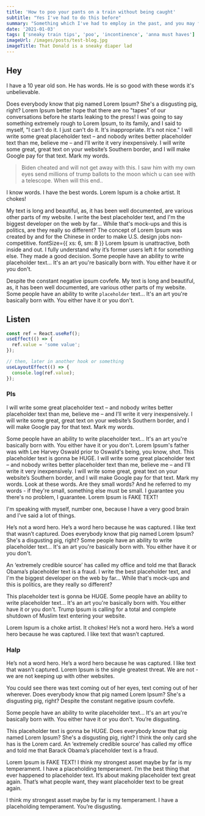 ```yaml
---
title: 'How to poo your pants on a train without being caught'
subtitle: "Yes I've had to do this before"
summary: "Something which I've had to employ in the past, and you may find useful in the future!"
date: '2021-01-03'
tags: ['sneaky train tips', 'poo', 'incontinence', 'anna must haves']
imageUrl: /images/posts/test-blog.jpg
imageTitle: That Donald is a sneaky diaper lad
---
```


## Hey

I have a 10 year old son. He has words. He is so good with these words it's unbelievable.

Does everybody know that pig named Lorem Ipsum? She's a disgusting pig, right? Lorem Ipsum better hope that there are no "tapes" of our conversations before he starts leaking to the press! I was going to say something extremely rough to Lorem Ipsum, to its family, and I said to myself, "I can't do it. I just can't do it. It's inappropriate. It's not nice." I will write some great placeholder text – and nobody writes better placeholder text than me, believe me – and I’ll write it very inexpensively. I will write some great, great text on your website’s Southern border, and I will make Google pay for that text. Mark my words.

> Biden cheated and will not get away with this. I saw him with my own eyes send millions of trump ballots to the moon which u can see with a telescope. When will this end..

I know words. I have the best words. Lorem Ispum is a choke artist. It chokes!

My text is long and beautiful, as, it has been well documented, are various other parts of my website. I write the best placeholder text, and I'm the biggest developer on the web by far... While that's mock-ups and this is politics, are they really so different? The concept of Lorem Ipsum was created by and for the Chinese in order to make U.S. design jobs non-competitive.
fontSize={{ xs: 6, sm: 8 }}
Lorem Ipsum is unattractive, both inside and out. I fully understand why it’s former users left it for something else. They made a good decision. Some people have an ability to write placeholder text... It's an art you're basically born with. You either have it or you don't.

Despite the constant negative ipsum covfefe. My text is long and beautiful, as, it has been well documented, are various other parts of my website. Some people have an ability to write `placeholder` text... It's an art you're basically born with. You either have it or you don't.

## Listen

```typescript
const ref = React.useRef();
useEffect(() => {
  ref.value = 'some value';
});

// then, later in another hook or something
useLayoutEffect(() => {
  console.log(ref.value);
});
```

### Pls

I will write some great placeholder text – and nobody writes better placeholder text than me, believe me – and I’ll write it very inexpensively. I will write some great, great text on your website’s Southern border, and I will make Google pay for that text. Mark my words.

Some people have an ability to write placeholder text... It's an art you're basically born with. You either have it or you don't. Lorem Ipsum's father was with Lee Harvey Oswald prior to Oswald's being, you know, shot. This placeholder text is gonna be HUGE. I will write some great placeholder text – and nobody writes better placeholder text than me, believe me – and I’ll write it very inexpensively. I will write some great, great text on your website’s Southern border, and I will make Google pay for that text. Mark my words. Look at these words. Are they small words? And he referred to my words - if they're small, something else must be small. I guarantee you there's no problem, I guarantee. Lorem Ipsum is FAKE TEXT!

I'm speaking with myself, number one, because I have a very good brain and I've said a lot of things.

He’s not a word hero. He’s a word hero because he was captured. I like text that wasn’t captured. Does everybody know that pig named Lorem Ipsum? She's a disgusting pig, right? Some people have an ability to write placeholder text... It's an art you're basically born with. You either have it or you don't.

An ‘extremely credible source’ has called my office and told me that Barack Obama’s placeholder text is a fraud. I write the best placeholder text, and I'm the biggest developer on the web by far... While that's mock-ups and this is politics, are they really so different?

This placeholder text is gonna be HUGE. Some people have an ability to write placeholder text... It's an art you're basically born with. You either have it or you don't. Trump Ipsum is calling for a total and complete shutdown of Muslim text entering your website.

Lorem Ispum is a choke artist. It chokes! He’s not a word hero. He’s a word hero because he was captured. I like text that wasn’t captured.

### Halp

He’s not a word hero. He’s a word hero because he was captured. I like text that wasn’t captured. Lorem Ipsum is the single greatest threat. We are not - we are not keeping up with other websites.

You could see there was text coming out of her eyes, text coming out of her wherever. Does everybody know that pig named Lorem Ipsum? She's a disgusting pig, right? Despite the constant negative ipsum covfefe.

Some people have an ability to write placeholder text... It's an art you're basically born with. You either have it or you don't. You’re disgusting.

This placeholder text is gonna be HUGE. Does everybody know that pig named Lorem Ipsum? She's a disgusting pig, right? I think the only card she has is the Lorem card. An ‘extremely credible source’ has called my office and told me that Barack Obama’s placeholder text is a fraud.

Lorem Ipsum is FAKE TEXT! I think my strongest asset maybe by far is my temperament. I have a placeholding temperament. I’m the best thing that ever happened to placeholder text. It’s about making placeholder text great again. That’s what people want, they want placeholder text to be great again.

I think my strongest asset maybe by far is my temperament. I have a placeholding temperament. You’re disgusting.
